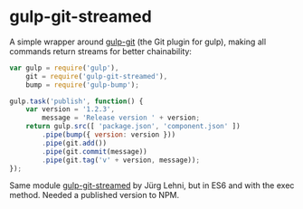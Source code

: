# gulp-git-streamed

A simple wrapper around [gulp-git](https://www.npmjs.com/package/gulp-git) (the Git plugin for gulp), making all commands return streams for better chainability:

```js
var gulp = require('gulp'),
    git = require('gulp-git-streamed'),
    bump = require('gulp-bump');

gulp.task('publish', function() {
    var version = '1.2.3',
    	message = 'Release version ' + version;
    return gulp.src([ 'package.json', 'component.json' ])
        .pipe(bump({ version: version }))
        .pipe(git.add())
        .pipe(git.commit(message))
        .pipe(git.tag('v' + version, message));
});
```

Same module [gulp-git-streamed](https://github.com/lehni/gulp-git-streamed) by Jürg Lehni, but in
ES6 and with the exec method. Needed a published version to NPM.
